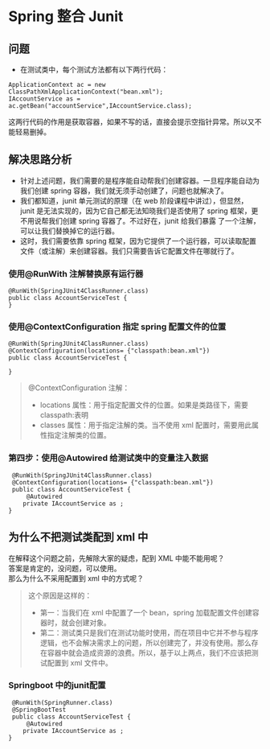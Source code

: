 # Spring 整合 Junit
## 问题
- 在测试类中，每个测试方法都有以下两行代码：
```
ApplicationContext ac = new ClassPathXmlApplicationContext("bean.xml");
IAccountService as = ac.getBean("accountService",IAccountService.class);
```
这两行代码的作用是获取容器，如果不写的话，直接会提示空指针异常。所以又不能轻易删掉。
## 解决思路分析
- 针对上述问题，我们需要的是程序能自动帮我们创建容器。一旦程序能自动为我们创建 spring 容器，我们就无须手动创建了，问题也就解决了。
- 我们都知道，junit 单元测试的原理（在 web 阶段课程中讲过），但显然，junit 是无法实现的，因为它自己都无法知晓我们是否使用了 spring 框架，更不用说帮我们创建 spring 容器了。不过好在，junit 给我们暴露
了一个注解，可以让我们替换掉它的运行器。
- 这时，我们需要依靠 spring 框架，因为它提供了一个运行器，可以读取配置文件（或注解）来创建容器。我们只需要告诉它配置文件在哪就行了。

### 使用@RunWith 注解替换原有运行器
```
@RunWith(SpringJUnit4ClassRunner.class)
public class AccountServiceTest {
}
```
### 使用@ContextConfiguration 指定 spring 配置文件的位置
```
@RunWith(SpringJUnit4ClassRunner.class)
@ContextConfiguration(locations= {"classpath:bean.xml"})
public class AccountServiceTest {

}
```
> @ContextConfiguration 注解：
>- locations 属性：用于指定配置文件的位置。如果是类路径下，需要classpath:表明
>- classes 属性：用于指定注解的类。当不使用 xml 配置时，需要用此属性指定注解类的位置。
### 第四步：使用@Autowired 给测试类中的变量注入数据
```
 @RunWith(SpringJUnit4ClassRunner.class)
 @ContextConfiguration(locations= {"classpath:bean.xml"})
 public class AccountServiceTest {
     @Autowired
    private IAccountService as ; 
}
```
## 为什么不把测试类配到 xml 中
在解释这个问题之前，先解除大家的疑虑，配到 XML 中能不能用呢？  
答案是肯定的，没问题，可以使用。  
那么为什么不采用配置到 xml 中的方式呢？
> 这个原因是这样的：
>- 第一：当我们在 xml 中配置了一个 bean，spring 加载配置文件创建容器时，就会创建对象。
>- 第二：测试类只是我们在测试功能时使用，而在项目中它并不参与程序逻辑，也不会解决需求上的问题，所以创建完了，并没有使用。那么存在容器中就会造成资源的浪费。所以，基于以上两点，我们不应该把测试配置到 xml 文件中。

### Springboot 中的junit配置
```
 @RunWith(SpringRunner.class)
 @SpringBootTest
 public class AccountServiceTest {
     @Autowired
    private IAccountService as ; 
}
```